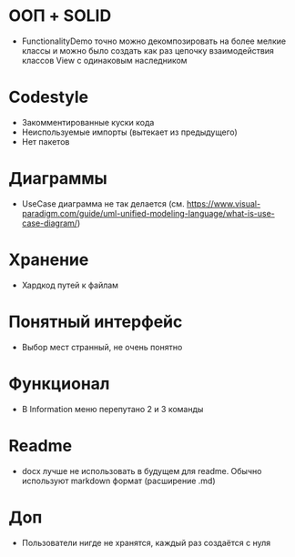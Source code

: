# ООП + SOLID
- FunctionalityDemo точно можно декомпозировать на более мелкие классы и можно было создать как раз цепочку взаимодействия классов View с одинаковым наследником

# Codestyle
- Закомментированные куски кода
- Неиспользуемые импорты (вытекает из предыдущего)
- Нет пакетов

# Диаграммы
- UseCase диаграмма не так делается (см. https://www.visual-paradigm.com/guide/uml-unified-modeling-language/what-is-use-case-diagram/)

# Хранение
- Хардкод путей к файлам

# Понятный интерфейс
- Выбор мест странный, не очень понятно

# Функционал
- В Information меню перепутано 2 и 3 команды

# Readme
- docx лучше не использовать в будущем для readme. Обычно используют markdown формат (расширение .md)

# Доп
- Пользователи нигде не хранятся, каждый раз создаётся с нуля
